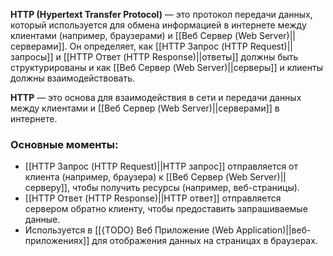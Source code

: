 **HTTP (Hypertext Transfer Protocol)** — это протокол передачи данных, который используется для обмена информацией в интернете между клиентами (например, браузерами) и [[Веб Сервер (Web Server)||серверами]]. Он определяет, как [[HTTP Запрос (HTTP Request)||запросы]] и [[HTTP Ответ (HTTP Response)||ответы]] должны быть структурированы и как [[Веб Сервер (Web Server)||серверы]] и клиенты должны взаимодействовать. 

**HTTP** — это основа для взаимодействия в сети и передачи данных между клиентами и [[Веб Сервер (Web Server)||серверами]] в интернете.


### Основные моменты:

- [[HTTP Запрос (HTTP Request)||HTTP запрос]] отправляется от клиента (например, браузера) к [[Веб Сервер (Web Server)||серверу]], чтобы получить ресурсы (например, веб-страницы).
- [[HTTP Ответ (HTTP Response)||HTTP ответ]] отправляется сервером обратно клиенту, чтобы предоставить запрашиваемые данные.
- Используется в [[{TODO} Веб Приложение (Web Application)||веб-приложениях]] для отображения данных на страницах в браузерах.
